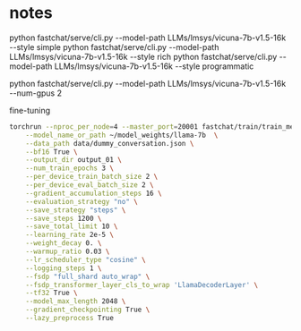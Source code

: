 # notes


python fastchat/serve/cli.py --model-path LLMs/lmsys/vicuna-7b-v1.5-16k --style simple
python fastchat/serve/cli.py --model-path LLMs/lmsys/vicuna-7b-v1.5-16k --style rich
python fastchat/serve/cli.py --model-path LLMs/lmsys/vicuna-7b-v1.5-16k --style programmatic


python fastchat/serve/cli.py --model-path LLMs/lmsys/vicuna-7b-v1.5-16k --num-gpus 2


fine-tuning
```bash
torchrun --nproc_per_node=4 --master_port=20001 fastchat/train/train_mem.py \
    --model_name_or_path ~/model_weights/llama-7b  \
    --data_path data/dummy_conversation.json \
    --bf16 True \
    --output_dir output_01 \
    --num_train_epochs 3 \
    --per_device_train_batch_size 2 \
    --per_device_eval_batch_size 2 \
    --gradient_accumulation_steps 16 \
    --evaluation_strategy "no" \
    --save_strategy "steps" \
    --save_steps 1200 \
    --save_total_limit 10 \
    --learning_rate 2e-5 \
    --weight_decay 0. \
    --warmup_ratio 0.03 \
    --lr_scheduler_type "cosine" \
    --logging_steps 1 \
    --fsdp "full_shard auto_wrap" \
    --fsdp_transformer_layer_cls_to_wrap 'LlamaDecoderLayer' \
    --tf32 True \
    --model_max_length 2048 \
    --gradient_checkpointing True \
    --lazy_preprocess True
```

